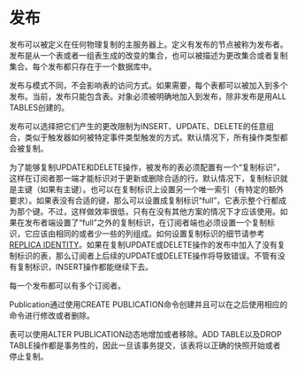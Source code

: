 # 发布

发布可以被定义在任何物理复制的主服务器上。定义有发布的节点被称为发布者。发布是从一个表或者一组表生成的改变的集合，也可以被描述为更改集合或者复制集合。每个发布都只存在于一个数据库中。

发布与模式不同，不会影响表的访问方式。如果需要，每个表都可以被加入到多个发布。当前，发布只能包含表。对象必须被明确地加入到发布，除非发布是用ALL TABLES创建的。

发布可以选择把它们产生的更改限制为INSERT、UPDATE、DELETE的任意组合，类似于触发器如何被特定事件类型触发的方式。默认情况下，所有操作类型都会被复制。

为了能够复制UPDATE和DELETE操作，被发布的表必须配置有一个“复制标识”，这样在订阅者那一端才能标识对于更新或删除合适的行。默认情况下，复制标识就是主键（如果有主键）。也可以在复制标识上设置另一个唯一索引（有特定的额外要求）。如果表没有合适的键，那么可以设置成复制标识“full”，它表示整个行都成为那个键。不过，这样做效率很低，只有在没有其他方案的情况下才应该使用。如果在发布者端设置了“full”之外的复制标识，在订阅者端也必须设置一个复制标识，它应该由相同的或者少一些的列组成。如何设置复制标识的细节请参考[REPLICA IDENTITY](../SQLReference/ALTER-TABLE.md)。如果在复制UPDATE或DELETE操作的发布中加入了没有复制标识的表，那么订阅者上后续的UPDATE或DELETE操作将导致错误。不管有没有复制标识，INSERT操作都能继续下去。

每一个发布都可以有多个订阅者。

Publication通过使用CREATE PUBLICATION命令创建并且可以在之后使用相应的命令进行修改或者删除。

表可以使用ALTER PUBLICATION动态地增加或者移除。ADD TABLE以及DROP TABLE操作都是事务性的，因此一旦该事务提交，该表将以正确的快照开始或者停止复制。

